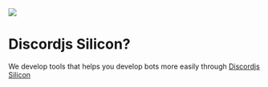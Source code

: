<img src="https://media.discordapp.net/attachments/1224558178109231158/1224574159460499558/Splash.png?ex=661dfc8f&is=660b878f&hm=ba439d91e8049800542ce858c4ae05b860ed8b170cabe69c1b0cfed96650516f&=&format=webp&quality=lossless&width=1440&height=480">
<h1>Discordjs Silicon?</h1>
We develop tools that helps you develop bots more easily through <a href="https://github.com/djs-silicon/djs-silicon">Discordjs Silicon</a>
